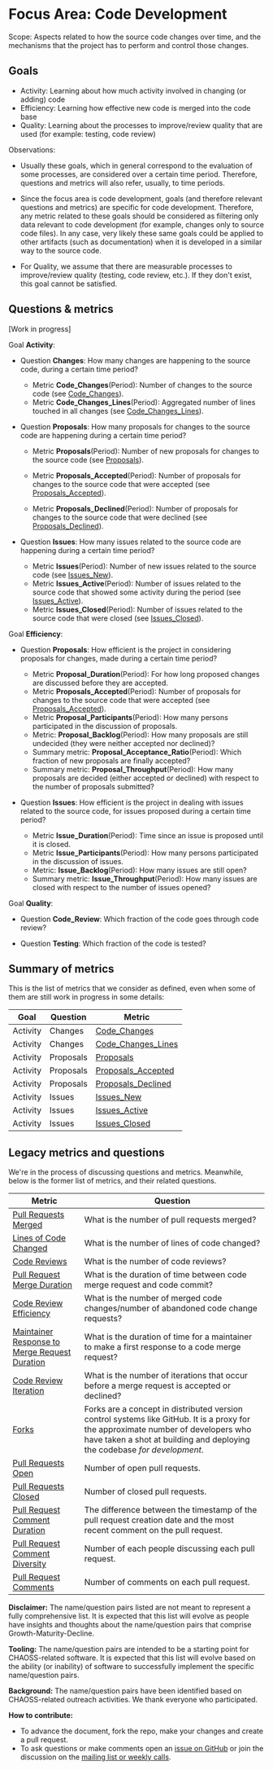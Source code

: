 # Focus Area: Code Development

Scope: Aspects related to how the source code changes over time, and the mechanisms that the project has to perform and control those changes.

## Goals

* Activity: Learning about how much activity involved in changing (or adding) code
* Efficiency: Learning how effective new code is merged into the code base
* Quality: Learning about the processes to improve/review quality that are used (for example: testing, code review)

Observations:

* Usually these goals, which in general correspond to the evaluation of some processes,
are considered over a certain time period. Therefore, questions and metrics will also refer, usually,
to time periods.

* Since the focus area is code development, goals (and therefore relevant questions and metrics) are specific for code development. Therefore, any metric related to these goals should be considered as filtering only data relevant to code development (for example, changes only to source code files). In any case, very likely these same goals could be applied to other artifacts (such as documentation) when it is developed in a similar way to the source code.

* For Quality, we assume that there are measurable processes to improve/review quality (testing, code review, etc.). If they don't exist, this goal cannot be satisfied.

## Questions & metrics

\[Work in progress\]

Goal **Activity**:

* Question **Changes**: How many changes are happening to the source code, during a certain time period? 
  * Metric **Code_Changes**(Period): Number of changes to the source code
  (see [Code_Changes](../metrics/Code_Changes.md)).
  * Metric **Code_Changes_Lines**(Period): Aggregated number of lines touched in all changes
  (see [Code_Changes_Lines](../metrics/Code_Changes_Lines.md)).

* Question **Proposals**: How many proposals for changes to the source code
are happening during a certain time period?

  * Metric **Proposals**(Period): Number of new proposals for changes
  to the source code
  (see [Proposals](../metrics/Proposals.md)).

  * Metric **Proposals_Accepted**(Period): Number of proposals for changes
  to the source code that were accepted
  (see [Proposals_Accepted](../metrics/Proposals_Accepted.md)).

  * Metric **Proposals_Declined**(Period): Number of proposals for changes
  to the source code that were declined
  (see [Proposals_Declined](../metrics/Proposals_Declined.md)).


* Question **Issues**: How many issues related to the source code
are happening during a certain time period?

  * Metric **Issues**(Period): Number of new issues related to the source code
  (see [Issues_New](../metrics/Issues_New.md)).
  * Metric **Issues_Active**(Period): Number of issues related to
  the source code that showed some activity during the period
  (see [Issues_Active](../metrics/Issues_Active.md)).
  * Metric **Issues_Closed**(Period): Number of issues related to
  the source code that were closed
  (see [Issues_Closed](../metrics/Issues_Closed.md)).

Goal **Efficiency**:

* Question **Proposals**: How efficient is the project in considering proposals for changes,
made during a certain time period?

  * Metric **Proposal_Duration**(Period): For how long proposed changes are discussed
  before they are accepted.
  * Metric **Proposals_Accepted**(Period): Number of proposals for changes
  to the source code that were accepted
  (see [Proposals_Accepted](../metrics/Proposals_Accepted.md)).
  * Metric **Proposal_Participants**(Period): How many persons participated in the discussion
  of proposals.
  * Metric: **Proposal_Backlog**(Period): How many proposals are still undecided
  (they were neither accepted nor declined)?
  * Summary metric: **Proposal_Acceptance_Ratio**(Period): Which fraction of new proposals
  are finally accepted?
  * Summary metric: **Proposal_Throughput**(Period): How many proposals are decided
  (either accepted or declined) with respect to the number of proposals submitted?
    
* Question **Issues**: How efficient is the project in dealing with issues related to
the source code, for issues proposed during a certain time period?

  * Metric **Issue_Duration**(Period): Time since an issue is proposed until it is closed.
  * Metric **Issue_Participants**(Period): How many persons participated in the discussion
  of issues.
  * Metric: **Issue_Backlog**(Period): How many issues are still open?
  * Summary metric: **Issue_Throughput**(Period): How many issues are closed
  with respect to the number of issues opened?


Goal **Quality**:

* Question **Code_Review**: Which fraction of the code goes through code review?

* Question **Testing**: Which fraction of the code is tested?

## Summary of metrics

This is the list of metrics that we consider as defined,
even when some of them are still work in progress in some details:

Goal | Question | Metric
--- | --- | ---
Activity | Changes | [Code_Changes](../metrics/Code_Changes.md)
Activity | Changes | [Code_Changes_Lines](../metrics/Code_Changes_Lines.md)
Activity | Proposals | [Proposals](../metrics/Proposals.md)
Activity | Proposals | [Proposals_Accepted](../metrics/Proposals_Accepted.md)
Activity | Proposals | [Proposals_Declined](../metrics/Proposals_Declined.md)
Activity | Issues    | [Issues_New](../metrics/Issues_New.md)
Activity | Issues    | [Issues_Active](../metrics/Issues_Active.md)
Activity | Issues    | [Issues_Closed](../metrics/Issues_Closed.md)



## Legacy metrics and questions

We're in the process of discussing questions and metrics. Meanwhile, below is the former list of metrics, and their related questions.

Metric | Question
--- | ---
[Pull Requests Merged](../metrics/pull-requests-merged.md) | What is the number of pull requests merged?
[Lines of Code Changed](../metrics/code-lines-of-code-changed.md) | What is the number of lines of code changed?
[Code Reviews](../metrics/pull-requests-code-reviews.md) | What is the number of code reviews?
[Pull Request Merge Duration](../metrics/pull-requests-merge-duration.md) | What is the duration of time between code merge request and code commit?
[Code Review Efficiency](../metrics/pull-requests-code-reviews-efficiency.md) | What is the number of merged code changes/number of abandoned code change requests?
[Maintainer Response to Merge Request Duration](../metrics/pull-requests-maintainer-response-duration.md) | What is the duration of time for a maintainer to make a first response to a code merge request?
[Code Review Iteration](../metrics/pull-requests-code-reviews-iteration.md) | What is the number of iterations that occur before a merge request is accepted or declined?
[Forks](../metrics/forks.md) | Forks are a concept in distributed version control systems like GitHub. It is a proxy for the approximate number of developers who have taken a shot at building and deploying the codebase *for development*.
[Pull Requests Open](../metrics/pull-requests-open.md) | Number of open pull requests.
[Pull Requests Closed](../metrics/pull-requests-closed.md) | Number of closed pull requests.
[Pull Request Comment Duration](../metrics/pull-requests-comment-duration.md) | The difference between the timestamp of the pull request creation date and the most recent comment on the pull request.
[Pull Request Comment Diversity](../metrics/pull-requests-participants.md) | Number of each people discussing each pull request.
[Pull Request Comments](../metrics/pull-requests-comments.md) | Number of comments on each pull request.

**Disclaimer:**
The name/question pairs listed are not meant to represent a fully comprehensive list. It is expected that this list will evolve as people have insights and thoughts about the name/question pairs that comprise Growth-Maturity-Decline.

**Tooling:**
The name/question pairs are intended to be a starting point for CHAOSS-related software. It is expected that this list will evolve based on the ability (or inability) of software to successfully implement the specific name/question pairs.

**Background:**
The name/question pairs have been identified based on CHAOSS-related outreach activities. We thank everyone who participated.

**How to contribute:**
- To advance the document, fork the repo, make your changes and create a pull request.
- To ask questions or make comments open an [issue on GitHub][issue] or join the discussion on the [mailing list or weekly calls](https://chaoss.community/participate/).

[issue]: https://github.com/chaoss/wg-gmd/issues
